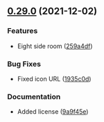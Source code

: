 ## [0.29.0](https://github.com/deep-entertainment/egoventure/compare/0.28.1...0.29.0) (2021-12-02)


### Features

* Eight side room ([259a4df](https://github.com/deep-entertainment/egoventure/commit/259a4df4061823328fde8e5f2c74095d81b64187))


### Bug Fixes

* Fixed icon URL ([1935c0d](https://github.com/deep-entertainment/egoventure/commit/1935c0de177e54191ee194554315f38ed0a80e30))


### Documentation

* Added license ([9a9f45e](https://github.com/deep-entertainment/egoventure/commit/9a9f45e8c1de1145e6e02383145c690243ae8c83))




